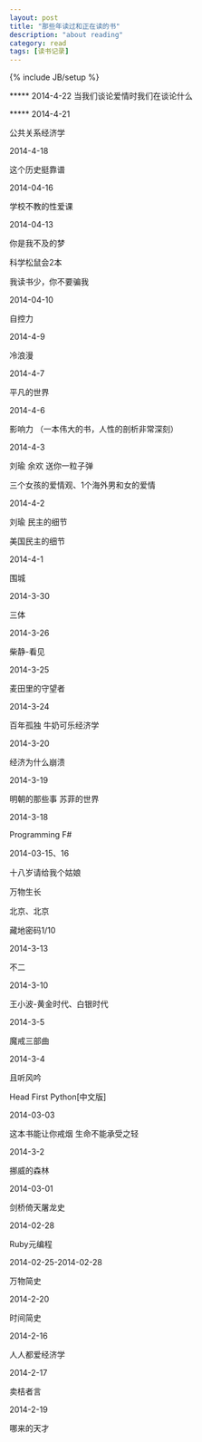 ```yaml
---
layout: post
title: "那些年读过和正在读的书"
description: "about reading"
category: read 
tags: [读书记录]
---
```

{% include JB/setup %}

***** 2014-4-22
当我们谈论爱情时我们在谈论什么
   
***** 2014-4-21

公共关系经济学

2014-4-18

这个历史挺靠谱
             
2014-04-16

学校不教的性爱课

2014-04-13

你是我不及的梦

科学松鼠会2本

我读书少，你不要骗我

2014-04-10

自控力

2014-4-9

冷浪漫
   
2014-4-7

平凡的世界
     
2014-4-6

影响力
（一本伟大的书，人性的剖析非常深刻）
                               
2014-4-3

刘瑜 余欢 送你一粒子弹                   

三个女孩的爱情观、1个海外男和女的爱情                              

2014-4-2

刘瑜 民主的细节

美国民主的细节
            
            
2014-4-1

围城

2014-3-30

三体

2014-3-26

柴静-看见

    
2014-3-25

麦田里的守望者

2014-3-24

百年孤独
牛奶可乐经济学          
   
2014-3-20

经济为什么崩溃
             
2014-3-19

明朝的那些事
苏菲的世界      

2014-3-18

Programming F#

2014-03-15、16

十八岁请给我个姑娘

万物生长

北京、北京

藏地密码1/10
                               
2014-3-13

不二

2014-3-10

王小波-黄金时代、白银时代                

2014-3-5

魔戒三部曲
               
2014-3-4

且听风吟

Head First Python[中文版]


2014-03-03

这本书能让你戒烟
生命不能承受之轻

2014-3-2

挪威的森林

2014-03-01

剑桥倚天屠龙史

2014-02-28

Ruby元编程

2014-02-25-2014-02-28

万物简史



2014-2-20

时间简史

2014-2-16

人人都爱经济学

2014-2-17

卖桔者言

2014-2-19

哪来的天才

  

  







